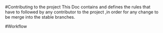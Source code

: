 #Contributing to the project
This Doc contains and defines the rules that have to followed by any contributor to the project ,in order for any change to be merge into the stable branches.

#Workflow

